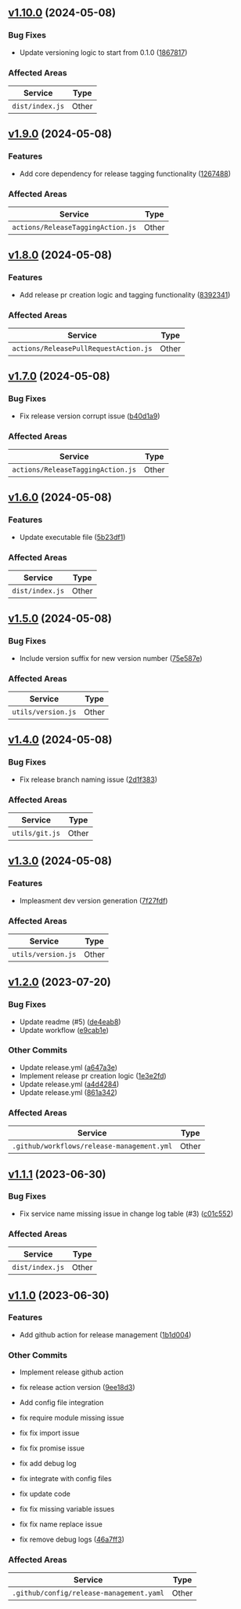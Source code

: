 
            
## [v1.10.0](https://github.com/respond-io/release-management-action/compare/v1.9.0...v1.10.0) (2024-05-08)


### Bug Fixes

* Update versioning logic to start from 0.1.0 ([1867817](https://github.com/respond-io/release-management-action/commit/18678173d4ef9a67bb70b5b6660afb464c102f28))


### Affected Areas
| **Service**        | **Type**                                         |
|--------------------|---------------------------------------------------------|
| `dist/index.js` | Other |
<!--- EOR(End Of Release : [v1.10.0]) -->

            
            
## [v1.9.0](https://github.com/respond-io/release-management-action/compare/v1.8.0...v1.9.0) (2024-05-08)

### Features

* Add core dependency for release tagging functionality ([1267488](https://github.com/respond-io/release-management-action/commit/12674882467fc7983c65c40f74a35bedac78046d))



### Affected Areas
| **Service**        | **Type**                                         |
|--------------------|---------------------------------------------------------|
| `actions/ReleaseTaggingAction.js` | Other |
<!--- EOR(End Of Release : [v1.9.0]) -->

            
            
## [v1.8.0](https://github.com/respond-io/release-management-action/compare/v1.7.0...v1.8.0) (2024-05-08)

### Features

* Add release pr creation logic and tagging functionality ([8392341](https://github.com/respond-io/release-management-action/commit/8392341bef2ac5504b280bd7133ccbe6511c1cc3))



### Affected Areas
| **Service**        | **Type**                                         |
|--------------------|---------------------------------------------------------|
| `actions/ReleasePullRequestAction.js` | Other |
<!--- EOR(End Of Release : [v1.8.0]) -->

            
            
## [v1.7.0](https://github.com/respond-io/release-management-action/compare/v1.6.0...v1.7.0) (2024-05-08)


### Bug Fixes

* Fix release version corrupt issue ([b40d1a9](https://github.com/respond-io/release-management-action/commit/b40d1a9ed0634e19bb44d0a53462e726368e8ec1))


### Affected Areas
| **Service**        | **Type**                                         |
|--------------------|---------------------------------------------------------|
| `actions/ReleaseTaggingAction.js` | Other |
<!--- EOR(End Of Release : [v1.7.0]) -->

            
            
## [v1.6.0](https://github.com/respond-io/release-management-action/compare/v1.5.0...v1.6.0) (2024-05-08)

### Features

* Update executable file ([5b23df1](https://github.com/respond-io/release-management-action/commit/5b23df11286f98fa98480b18bdb48cfa4afcc719))



### Affected Areas
| **Service**        | **Type**                                         |
|--------------------|---------------------------------------------------------|
| `dist/index.js` | Other |
<!--- EOR(End Of Release : [v1.6.0]) -->

            
            
## [v1.5.0](https://github.com/respond-io/release-management-action/compare/v1.4.0...v1.5.0) (2024-05-08)


### Bug Fixes

* Include version suffix for new version number ([75e587e](https://github.com/respond-io/release-management-action/commit/75e587e15ba52f9f6bc9bfe4268ecea39d00da6e))


### Affected Areas
| **Service**        | **Type**                                         |
|--------------------|---------------------------------------------------------|
| `utils/version.js` | Other |
<!--- EOR(End Of Release : [v1.5.0]) -->

            
            
## [v1.4.0](https://github.com/respond-io/release-management-action/compare/v1.3.0...v1.4.0) (2024-05-08)


### Bug Fixes

* Fix release branch naming issue ([2d1f383](https://github.com/respond-io/release-management-action/commit/2d1f383934652065ccfca539d406e272f14c2ddb))


### Affected Areas
| **Service**        | **Type**                                         |
|--------------------|---------------------------------------------------------|
| `utils/git.js` | Other |
<!--- EOR(End Of Release : [v1.4.0]) -->

            
            
## [v1.3.0](https://github.com/respond-io/release-management-action/compare/v1.2.0...v1.3.0) (2024-05-08)

### Features

* Impleasment dev version generation ([7f27fdf](https://github.com/respond-io/release-management-action/commit/7f27fdf8383d6cb6eaf364f85078c09ec410ff25))



### Affected Areas
| **Service**        | **Type**                                         |
|--------------------|---------------------------------------------------------|
| `utils/version.js` | Other |
<!--- EOR(End Of Release : [v1.3.0]) -->

            
            
## [v1.2.0](https://github.com/respond-io/release-management-action/compare/v1.1.1...v1.2.0) (2023-07-20)


### Bug Fixes

* Update readme (#5) ([de4eab8](https://github.com/respond-io/release-management-action/commit/de4eab8f9e5424548dc83217a7ae1508dd29e2b8))
* Update workflow ([e9cab1e](https://github.com/respond-io/release-management-action/commit/e9cab1e4fd8dd395ed79b1166d5116d69f63f366))

### Other Commits

* Update release.yml ([a647a3e](https://github.com/respond-io/release-management-action/commit/a647a3e34bcad7c43aba730b6fa9d6cc5abf1b12))
* Implement release pr creation logic ([1e3e2fd](https://github.com/respond-io/release-management-action/commit/1e3e2fddbbc3b28402653221e0ca8de0c2885a26))
* Update release.yml ([a4d4284](https://github.com/respond-io/release-management-action/commit/a4d42849d696244ef12ef53fa26bee6c88661627))
* Update release.yml ([861a342](https://github.com/respond-io/release-management-action/commit/861a3426afb7645f07023ddb36cba2318dc0eda7))

### Affected Areas
| **Service**        | **Type**                                         |
|--------------------|---------------------------------------------------------|
| `.github/workflows/release-management.yml` | Other |
<!--- EOR(End Of Release : [v1.2.0]) -->

            
            
## [v1.1.1](https://github.com/respond-io/release-management-action/compare/v1.1.0...v1.1.1) (2023-06-30)


### Bug Fixes

* Fix service name missing issue in change log table (#3) ([c01c552](https://github.com/respond-io/release-management-action/commit/c01c5523dfdafd70bf5ed3622b3cb933f80fa714))


### Affected Areas
| **Service**        | **Type**                                         |
|--------------------|---------------------------------------------------------|
| `dist/index.js` | Other |


            
            
## [v1.1.0](https://github.com/respond-io/release-management-action/compare/v1.0.1...v1.1.0) (2023-06-30)

### Features

* Add github action for release management ([1b1d004](https://github.com/respond-io/release-management-action/commit/1b1d004ae8c73887c63072ce5f226be39a72fbaa))


### Other Commits

* Implement release github action

* fix  release action version ([9ee18d3](https://github.com/respond-io/release-management-action/commit/9ee18d36b1bc4efd34f54a98066bfabe3fafb00f))
* Add config file integration

* fix  require module missing issue

* fix  fix import issue

* fix  fix promise issue

* fix  add debug log

* fix  integrate with config files

* fix  update code

* fix  fix missing variable issues

* fix  fix name replace issue

* fix  remove debug logs ([46a7ff3](https://github.com/respond-io/release-management-action/commit/46a7ff3001f1aa09024203845cbbc9233d073852))

### Affected Areas
| **Service**        | **Type**                                         |
|--------------------|---------------------------------------------------------|
| `.github/config/release-management.yaml` | Other |


            
        
        
        
        
        
        
        
        
        
        
        
